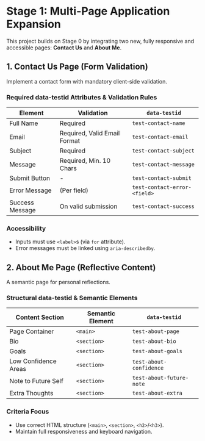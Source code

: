 # Stage 1: Multi-Page Application Expansion

This project builds on Stage 0 by integrating two new, fully responsive and accessible pages: **Contact Us** and **About Me**.

## 1. Contact Us Page (Form Validation)

Implement a contact form with mandatory client-side validation.

### Required data-testid Attributes & Validation Rules

| Element | Validation | `data-testid` | 
| ----- | ----- | ----- | 
| Full Name | Required | `test-contact-name` | 
| Email | Required, Valid Email Format | `test-contact-email` | 
| Subject | Required | `test-contact-subject` | 
| Message | Required, Min. 10 Chars | `test-contact-message` | 
| Submit Button | \- | `test-contact-submit` | 
| Error Message | (Per field) | `test-contact-error-<field>` | 
| Success Message | On valid submission | `test-contact-success` | 

### Accessibility

* Inputs must use `<label>`s (via `for` attribute).
* Error messages must be linked using `aria-describedby`.

## 2. About Me Page (Reflective Content)

A semantic page for personal reflections.

### Structural data-testid & Semantic Elements

| Content Section | Semantic Element | `data-testid` | 
| ----- | ----- | ----- | 
| Page Container | `<main>` | `test-about-page` | 
| Bio | `<section>` | `test-about-bio` | 
| Goals | `<section>` | `test-about-goals` | 
| Low Confidence Areas | `<section>` | `test-about-confidence` | 
| Note to Future Self | `<section>` | `test-about-future-note` | 
| Extra Thoughts | `<section>` | `test-about-extra` | 

### Criteria Focus

* Use correct HTML structure (`<main>`, `<section>`, `<h2>`/`<h3>`).
* Maintain full responsiveness and keyboard navigation.